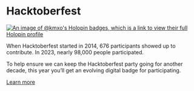 # Hacktoberfest

[![An image of @kmxo's Holopin badges, which is a link to view their full Holopin profile](https://holopin.me/kmxo)](https://holopin.io/@kmxo)

When Hacktoberfest started in 2014, 676 participants showed up to contribute. In 2023, nearly 98,000 people participated. 

To help ensure we can keep the Hacktoberfest party going for another decade, this year you’ll get an evolving digital badge for participating.

[Learn more](https://hacktoberfest.com/about/)